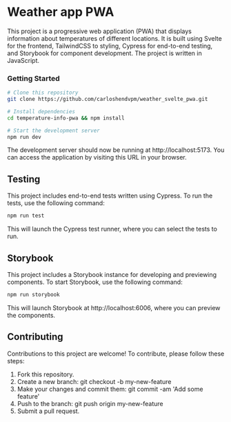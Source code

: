 # Weather app PWA

This project is a progressive web application (PWA) that displays information about temperatures of different locations. It is built using Svelte for the frontend, TailwindCSS to styling, Cypress for end-to-end testing, and Storybook for component development. The project is written in JavaScript.

### Getting Started

```bash
# Clone this repository
git clone https://github.com/carloshendvpm/weather_svelte_pwa.git

# Install dependencies
cd temperature-info-pwa && npm install

# Start the development server
npm run dev
```
The development server should now be running at http://localhost:5173. You can access the application by visiting this URL in your browser.

## Testing

This project includes end-to-end tests written using Cypress. To run the tests, use the following command:

```bash
npm run test
```
This will launch the Cypress test runner, where you can select the tests to run.

## Storybook

This project includes a Storybook instance for developing and previewing components. To start Storybook, use the following command:

```bash
npm run storybook
```
This will launch Storybook at http://localhost:6006, where you can preview the components.

## Contributing
Contributions to this project are welcome! To contribute, please follow these steps:
1. Fork this repository.
2. Create a new branch: git checkout -b my-new-feature
3. Make your changes and commit them: git commit -am 'Add some feature'
4. Push to the branch: git push origin my-new-feature
5. Submit a pull request.
